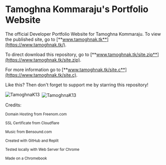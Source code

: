 # Tamoghna Kommaraju's Portfolio Website
The official Developer Portfolio Website for Tamoghna Kommaraju. To view the published site, go to [**www.tamoghnak.tk**](https://www.tamoghnak.tk/).

To direct download this repository, go to [**www.tamoghnak.tk/site.zip**](https://www.tamoghnak.tk/site.zip).

For more information go to [**www.tamoghnak.tk/site.c**](https://www.tamoghnak.tk/site.c).

<p>Like this? Then don't forget to support me by starring this repository!</p>


<p><img align="left" src="https://github-readme-stats.vercel.app/api/top-langs/?username=tamoghnak13&layout=compact" alt="TamoghnaK13" /></p>

<p>&nbsp;<img align="center" src="https://github-readme-stats.vercel.app/api?username=tamoghnak13&show_icons=true" alt="TamoghnaK13" /></p>

Credits:
<p><sup>Domain Hosting from Freenom.com</sup></p>
<p><sup>SSL Certificate from Cloudflare</sup></p>
<p><sup>Music from Bensound.com</sup></p>
<p><sup>Created with GitHub and Replit</sup></p>
<p><sup>Tested locally with Web Server for Chrome</sup></p>
<p><sup>Made on a Chromebook</sup></p>


